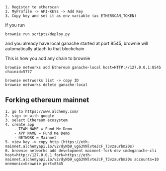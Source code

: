 ```
1. Register to etherscan
2. MyProfile -> API-KEYs -> Add Key
3. Copy key and set it as env variable (as ETHERSCAN_TOKEN)
```

If you run

```
brownie run scripts/deploy.py
```

and you already have local ganache started at port 8545,
brownie will automatically attach to that blockchain

This is how you add any chain to brownie

```
brownie networks add Ethereum ganache-local host=HTTP://127.0.0.1:8545 chainid=5777
```

```
brownie netrworks list -> copy ID
brownie networks delete ganache-local
```

## Forking ethereum mainnet

```
1. go to https://www.alchemy.com/
2. sign in with google
3. select Ethereum ecosystem
4. create app
    - TEAM NAME = Fund Me Demo
    - APP NAME = Fund Me Demo
    - NETWORK = Mainnet
5. view key -> copy http (https://eth-mainnet.alchemyapi.io/v2/dyNb9_ugG3VNlvteJcF_T3vzauYbm20s)
6. brownie networks add development mainnet-fork-dev cmd=ganache-cli host=http://127.0.0.1 fork=https://eth-mainnet.alchemyapi.io/v2/dyNb9_ugG3VNlvteJcF_T3vzauYbm20s accounts=10 mnemonic=brownie port=8545
```
